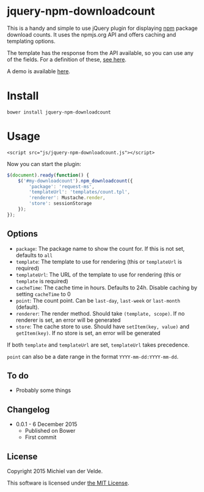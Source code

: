 # jquery-npm-downloadcount

This is a handy and simple to use jQuery plugin for displaying [npm](https://npmjs.org) package download counts. It uses the npmjs.org API and offers caching and templating options.

The template has the response from the API available, so you can use any of the fields. For a definition of these, [see here](https://github.com/npm/download-counts).

A demo is available [here](http://jquery-npm-downloadcount.artofcoding.nl/).

# Install

```
bower install jquery-npm-downloadcount
```

# Usage

	<script src="js/jquery-npm-downloadcount.js"></script>

Now you can start the plugin:

```js
$(document).ready(function() {
	$('#my-downloadcount').npm_downloadcount({
		'package': 'request-ms',
		'templateUrl': 'templates/count.tpl',
		'renderer': Mustache.render,
		'store': sessionStorage
	});
});
```

## Options

* `package`: The package name to show the count for. If this is not set, defaults to `all`
* `template`: The template to use for rendering (this or `templateUrl` is required)
* `templateUrl`: The URL of the template to use for rendering (this or `template` is required)
* `cacheTime`: The cache time in hours. Defaults to 24h. Disable caching by setting `cacheTime` to 0
* `point`: The count point. Can be `last-day`, `last-week` or `last-month` (default).
* `renderer`: The render method. Should take `(template, scope)`. If no renderer is set, an error will be generated
* `store`: The cache store to use. Should have `setItem(key, value)` and `getItem(key)`. If no store is set, an error will be generated

If both `template` and `templateUrl` are set, `templateUrl` takes precedence.

`point` can also be a date range in the format `YYYY-mm-dd:YYYY-mm-dd`.

## To do

* Probably some things

## Changelog

* 0.0.1 - 6 December 2015
  * Published on Bower
  * First commit

## License

Copyright 2015 Michiel van der Velde.

This software is licensed under [the MIT License](LICENSE).
